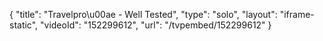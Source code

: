 {
    "title": "Travelpro\u00ae - Well Tested",
    "type": "solo",
    "layout": "iframe-static",
    "videoId": "152299612",
    "url": "\/tvpembed\/152299612"
}